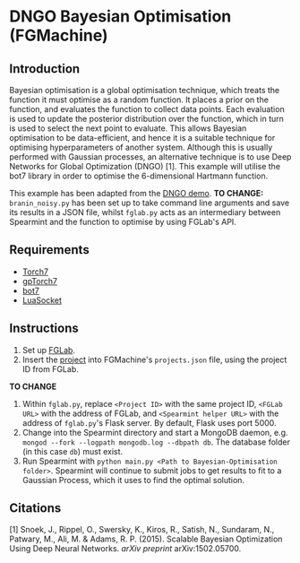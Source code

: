 # DNGO Bayesian Optimisation (FGMachine)

## Introduction

Bayesian optimisation is a global optimisation technique, which treats the function it must optimise as a random function. It places a prior on the function, and evaluates the function to collect data points. Each evaluation is used to update the posterior distribution over the function, which in turn is used to select the next point to evaluate. This allows Bayesian optimisation to be data-efficient, and hence it is a suitable technique for optimising hyperparameters of another system. Although this is usually performed with Gaussian processes, an alternative technique is to use Deep Networks for Global Optimization (DNGO) [1]. This example will utilise the bot7 library in order to optimise the 6-dimensional Hartmann function.

This example has been adapted from the [DNGO demo](https://github.com/j-wilson/bot7/blob/master/examples/dngo_demo.lua). **TO CHANGE:** `branin_noisy.py` has been set up to take command line arguments and save its results in a JSON file, whilst `fglab.py` acts as an intermediary between Spearmint and the function to optimise by using FGLab's API.

## Requirements

- [Torch7](http://torch.ch/)
- [gpTorch7](https://github.com/j-wilson/gpTorch7)
- [bot7](https://github.com/j-wilson/bot7)
- [LuaSocket](http://w3.impa.br/~diego/software/luasocket/)

## Instructions

1. Set up [FGLab](https://github.com/Kaixhin/FGLab/blob/master/examples/DNGO-Bayesian-Optimisation).
1. Insert the [project](project.json) into FGMachine's `projects.json` file, using the project ID from FGLab.

**TO CHANGE**

1. Within `fglab.py`, replace `<Project ID>` with the same project ID, `<FGLab URL>` with the address of FGLab, and `<Spearmint helper URL>` with the address of `fglab.py`'s Flask server. By default, Flask uses port 5000.
1. Change into the Spearmint directory and start a MongoDB daemon, e.g. `mongod --fork --logpath mongodb.log --dbpath db`. The database folder (in this case `db`) must exist.
1. Run Spearmint with `python main.py <Path to Bayesian-Optimisation folder>`. Spearmint will continue to submit jobs to get results to fit to a Gaussian Process, which it uses to find the optimal solution.

## Citations

[1] Snoek, J., Rippel, O., Swersky, K., Kiros, R., Satish, N., Sundaram, N., Patwary, M., Ali, M. & Adams, R. P. (2015). Scalable Bayesian Optimization Using Deep Neural Networks. *arXiv preprint* arXiv:1502.05700.
